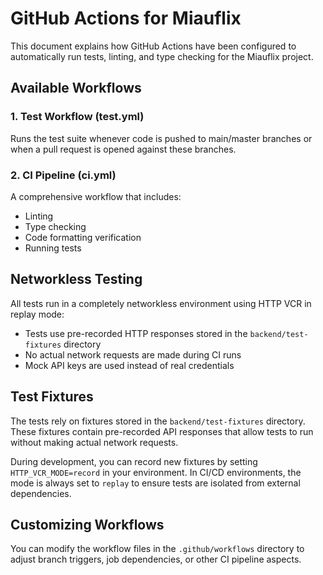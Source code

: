 # GitHub Actions for Miauflix

This document explains how GitHub Actions have been configured to automatically run tests, linting, and type checking for the Miauflix project.

## Available Workflows

### 1. Test Workflow (test.yml)

Runs the test suite whenever code is pushed to main/master branches or when a pull request is opened against these branches.

### 2. CI Pipeline (ci.yml)

A comprehensive workflow that includes:

- Linting
- Type checking
- Code formatting verification
- Running tests

## Networkless Testing

All tests run in a completely networkless environment using HTTP VCR in replay mode:

- Tests use pre-recorded HTTP responses stored in the `backend/test-fixtures` directory
- No actual network requests are made during CI runs
- Mock API keys are used instead of real credentials

## Test Fixtures

The tests rely on fixtures stored in the `backend/test-fixtures` directory. These fixtures contain pre-recorded API responses that allow tests to run without making actual network requests.

During development, you can record new fixtures by setting `HTTP_VCR_MODE=record` in your environment. In CI/CD environments, the mode is always set to `replay` to ensure tests are isolated from external dependencies.

## Customizing Workflows

You can modify the workflow files in the `.github/workflows` directory to adjust branch triggers, job dependencies, or other CI pipeline aspects.

